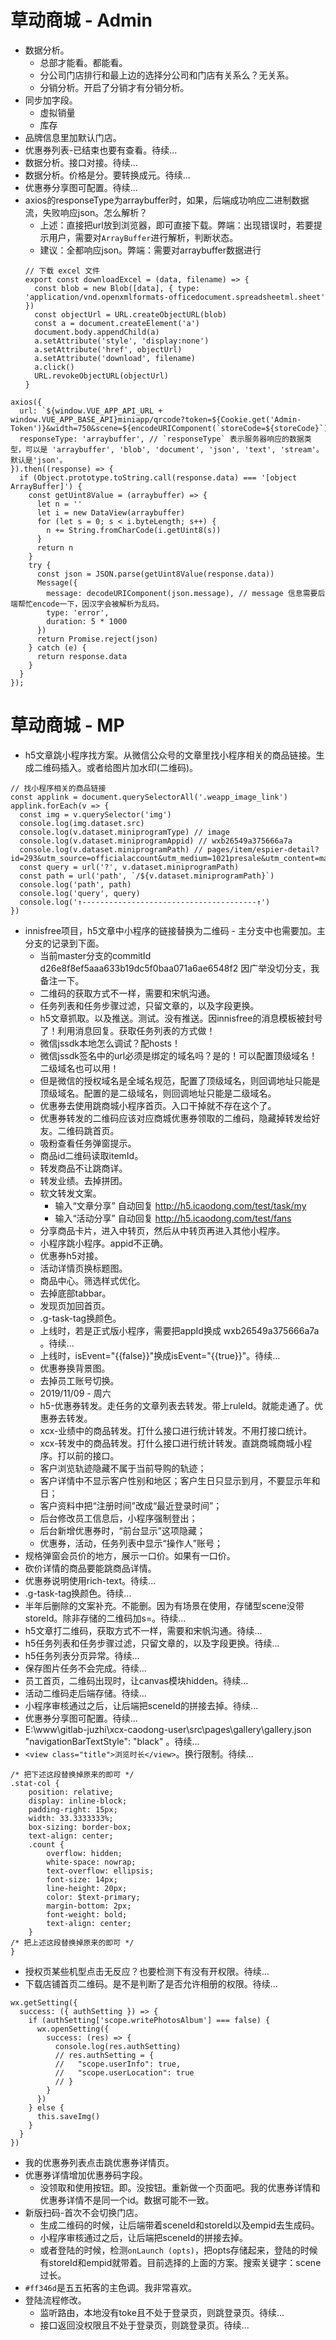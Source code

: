 # 草动商城 - Admin
* 数据分析。
    - 总部才能看。都能看。
    - 分公司门店排行和最上边的选择分公司和门店有关系么？无关系。
    - 分销分析。开启了分销才有分销分析。
* 同步加字段。
    - 虚拟销量
    - 库存
* 品牌信息里加默认门店。
* 优惠券列表-已结束也要有查看。待续...
* 数据分析。接口对接。待续...
* 数据分析。价格是分。要转换成元。待续...
* 优惠券分享图可配置。待续...
* axios的responseType为arraybuffer时，如果，后端成功响应二进制数据流，失败响应json。怎么解析？
    - 上述：直接把url放到浏览器，即可直接下载。弊端：出现错误时，若要提示用户，需要对`ArrayBuffer`进行解析，判断状态。
    - 建议：全都响应json。弊端：需要对arraybuffer数据进行
    ```
    // 下载 excel 文件
    export const downloadExcel = (data, filename) => {
      const blob = new Blob([data], { type: 'application/vnd.openxmlformats-officedocument.spreadsheetml.sheet' })
      const objectUrl = URL.createObjectURL(blob)
      const a = document.createElement('a')
      document.body.appendChild(a)
      a.setAttribute('style', 'display:none')
      a.setAttribute('href', objectUrl)
      a.setAttribute('download', filename)
      a.click()
      URL.revokeObjectURL(objectUrl)
    }
    ```
```
axios({
  url: `${window.VUE_APP_API_URL + window.VUE_APP_BASE_API}miniapp/qrcode?token=${Cookie.get('Admin-Token')}&width=750&scene=${encodeURIComponent(`storeCode=${storeCode}`)}`,
  responseType: 'arraybuffer', // `responseType` 表示服务器响应的数据类型，可以是 'arraybuffer', 'blob', 'document', 'json', 'text', 'stream'。默认是'json'。
}).then((response) => {
  if (Object.prototype.toString.call(response.data) === '[object ArrayBuffer]') {
    const getUint8Value = (arraybuffer) => {
      let n = ''
      let i = new DataView(arraybuffer)
      for (let s = 0; s < i.byteLength; s++) {
        n += String.fromCharCode(i.getUint8(s))
      }
      return n
    }
    try {
      const json = JSON.parse(getUint8Value(response.data))
      Message({
        message: decodeURIComponent(json.message), // message 信息需要后端帮忙encode一下，因汉字会被解析为乱码。
        type: 'error',
        duration: 5 * 1000
      })
      return Promise.reject(json)
    } catch (e) {
      return response.data
    }
  }
});
```

# 草动商城 - MP
* h5文章跳小程序找方案。从微信公众号的文章里找小程序相关的商品链接。生成二维码插入。或者给图片加水印(二维码)。
```
// 找小程序相关的商品链接
const applink = document.querySelectorAll('.weapp_image_link')
applink.forEach(v => {
  const img = v.querySelector('img')
  console.log(img.dataset.src)
  console.log(v.dataset.miniprogramType) // image
  console.log(v.dataset.miniprogramAppid) // wxb26549a375666a7a
  console.log(v.dataset.miniprogramPath) // pages/item/espier-detail?id=293&utm_source=officialaccount&utm_medium=1021presale&utm_content=mascara
  const query = url('?', v.dataset.miniprogramPath)
  const path = url('path', `/${v.dataset.miniprogramPath}`)
  console.log('path', path)
  console.log('query', query)
  console.log('↑---------------------------------------↑')
})
```
* innisfree项目，h5文章中小程序的链接替换为二维码 - 主分支中也需要加。主分支的记录到下面。
    - 当前master分支的commitId d26e8f8ef5aaa633b19dc5f0baa071a6ae6548f2 因广举没切分支，我备注一下。
    - 二维码的获取方式不一样，需要和宋帆沟通。
    - 任务列表和任务步骤过滤，只留文章的，以及字段更换。
    - h5文章抓取。以及推送。测试。没有推送。因innisfree的消息模板被封号了！利用消息回复。获取任务列表的方式做！
    - 微信jssdk本地怎么调试？配hosts！
    - 微信jssdk签名中的url必须是绑定的域名吗？是的！可以配置顶级域名！二级域名也可以用！
    - 但是微信的授权域名是全域名规范，配置了顶级域名，则回调地址只能是顶级域名。配置的是二级域名，则回调地址只能是二级域名。
    - 优惠券去使用跳商城小程序首页。入口干掉就不存在这个了。
    - 优惠券转发的二维码应该对应商城优惠券领取的二维码，隐藏掉转发给好友。二维码跳首页。
    - 吸粉查看任务弹窗提示。
    - 商品id二维码读取itemId。
    - 转发商品不让跳商详。
    - 转发业绩。去掉拼团。
    - 软文转发文案。
        - 输入“文章分享” 自动回复  http://h5.icaodong.com/test/task/my
        - 输入“活动分享” 自动回复  http://h5.icaodong.com/test/fans
    - 分享商品卡片，进入中转页，然后从中转页再进入其他小程序。
    - 小程序跳小程序。appid不正确。
    - 优惠券h5对接。
    - 活动详情页换标题图。
    - 商品中心。筛选样式优化。
    - 去掉底部tabbar。
    - 发现页加回首页。
    - .g-task-tag换颜色。
    - 上线时，若是正式版小程序，需要把appId换成 wxb26549a375666a7a 。待续...
    - 上线时，isEvent="{{false}}"换成isEvent="{{true}}"。待续...
    - 优惠券换背景图。
    - 去掉员工账号切换。
    - 2019/11/09 - 周六
    - h5-优惠券转发。走任务的文章列表去转发。带上ruleId。就能走通了。优惠券去转发。
    - xcx-业绩中的商品转发。打什么接口进行统计转发。不用打接口统计。
    - xcx-转发中的商品转发。打什么接口进行统计转发。直跳商城商城小程序。打以前的接口。
    - 客户浏览轨迹隐藏不属于当前导购的轨迹；
    - 客户详情中不显示客户性别和地区；客户生日只显示到月，不要显示年和日；
    - 客户资料中把“注册时间”改成“最近登录时间”；
    - 后台修改员工信息后，小程序强制登出；
    - 后台新增优惠券时，“前台显示”这项隐藏；
    - 优惠券，活动，任务列表中显示“操作人”账号；
* 规格弹窗会员价的地方，展示一口价。如果有一口价。
* 砍价详情的商品要能跳商品详情。
* 优惠券说明使用rich-text。待续...
* .g-task-tag换颜色。待续...
* 半年后删除的文案补充。不能删。因为有场景在使用，存储型scene没带storeId。除非存储的二维码加s=。待续...
* h5文章打二维码，获取方式不一样，需要和宋帆沟通。待续...
* h5任务列表和任务步骤过滤，只留文章的，以及字段更换。待续...
* h5任务列表分页异常。待续...
* 保存图片任务不会完成。待续...
* 员工首页，二维码出现时，让canvas模块hidden。待续...
* 活动二维码走后端存储。待续...
* 小程序审核通过之后，让后端把sceneId的拼接去掉。待续...
* 优惠券分享图可配置。待续...
* E:\www\gitlab-juzhi\xcx-caodong-user\src\pages\gallery\gallery.json  "navigationBarTextStyle": "black" 。待续...
* `<view class="title">浏览时长</view>`。换行限制。待续...
```
/* 把下述这段替换掉原来的即可 */
.stat-col {
    position: relative;
    display: inline-block;
    padding-right: 15px;
    width: 33.3333333%;
    box-sizing: border-box;
    text-align: center;
    .count {
        overflow: hidden;
        white-space: nowrap;
        text-overflow: ellipsis;
        font-size: 14px;
        line-height: 20px;
        color: $text-primary;
        margin-bottom: 2px;
        font-weight: bold;
        text-align: center;
    }
/* 把上述这段替换掉原来的即可 */
}
```
* 授权页某些机型点击无反应？也要检测下有没有开权限。待续...
* 下载店铺首页二维码。是不是判断了是否允许相册的权限。待续...
```
wx.getSetting({
  success: ({ authSetting }) => {
    if (authSetting['scope.writePhotosAlbum'] === false) {
      wx.openSetting({
        success: (res) => {
          console.log(res.authSetting)
          // res.authSetting = {
          //   "scope.userInfo": true,
          //   "scope.userLocation": true
          // }
        }
      })
    } else {
      this.saveImg()
    }
  }
})
```
* 我的优惠券列表点击跳优惠券详情页。
* 优惠券详情增加优惠券码字段。
    - 没领取和使用按钮。即。没按钮。重新做一个页面吧。我的优惠券详情和优惠券详情不是同一个id。数据可能不一致。
* 新版扫码-首次不会切换门店。
    - 生成二维码的时候，让后端带着sceneId和storeId以及empid去生成码。
    - 小程序审核通过之后，让后端把sceneId的拼接去掉。
    - 或者登陆的时候，检测`onLaunch (opts)`，把opts存储起来，登陆的时候有storeId和empid就带着。目前选择的上面的方案。搜索关键字：scene过长。
* `#ff346d`是五五拓客的主色调。我非常喜欢。
* 登陆流程修改。
    - 监听路由，本地没有toke且不处于登录页，则跳登录页。待续...
    - 接口返回没权限且不处于登录页，则跳登录页。待续...
